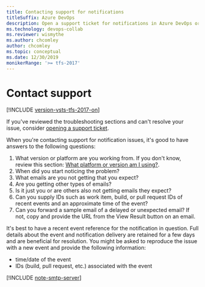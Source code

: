 ```yaml
---
title: Contacting support for notifications
titleSuffix: Azure DevOps 
description: Open a support ticket for notifications in Azure DevOps or Team Foundation Server  
ms.technology: devops-collab
ms.reviewer: wismythe
ms.author: chcomley
author: chcomley
ms.topic: conceptual
ms.date: 12/30/2019 
monikerRange: '>= tfs-2017'
---
```


# Contact support

[!INCLUDE [version-vsts-tfs-2017-on](../includes/version-tfs-2017-through-vsts.md)]

If you've reviewed the troubleshooting sections and can't resolve your issue, consider [opening a support ticket](https://azure.microsoft.com/support/devops/).

When you're contacting support for notification issues, it's good to have answers to the following questions:

1.  What version or platform are you working from. If you don't know, review this section: [What platform or version am I using?](../user-guide/provide-feedback.md#what-platformversion-am-i-using).
2.  When did you start noticing the problem?
3.  What emails are you not getting that you expect?
4.  Are you getting other types of emails?
5.  Is it just you or are others also not getting emails they expect?
6.  Can you supply IDs such as work item, build, or pull request IDs of recent events and an approximate time of the event?
7.  Can you forward a sample email of a delayed or unexpected email? If not, copy and provide the URL from the View Result button on an email.

It's best to have a recent event reference for the notification in question. Full details about the event and notification delivery are retained for a few days and are beneficial for resolution. You might be asked to reproduce the issue with a new event and provide the following information:

- time/date of the event
- IDs (build, pull request, etc.) associated with the event

[!INCLUDE [note-smtp-server](includes/note-smtp-server.md)]

